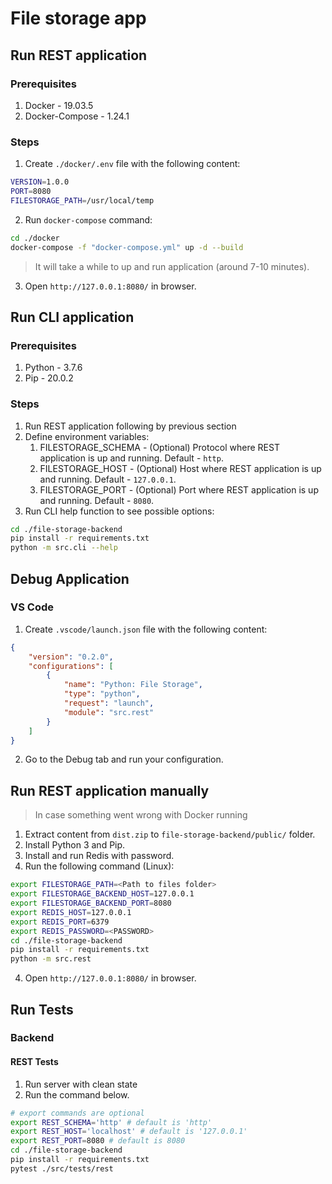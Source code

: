 # File storage app
## Run REST application
### Prerequisites
1. Docker - 19.03.5
2. Docker-Compose - 1.24.1
### Steps
1. Create `./docker/.env` file with the following content:
```bash
VERSION=1.0.0
PORT=8080
FILESTORAGE_PATH=/usr/local/temp
```
2. Run `docker-compose` command:
```bash
cd ./docker
docker-compose -f "docker-compose.yml" up -d --build
```
> It will take a while to up and run application (around 7-10 minutes).
3. Open `http://127.0.0.1:8080/` in browser.
## Run CLI application
### Prerequisites
1. Python - 3.7.6
2. Pip - 20.0.2
### Steps
1. Run REST application following by previous section
2. Define environment variables:
    1. FILESTORAGE_SCHEMA - (Optional) Protocol where REST application is up and running. Default - `http`.
    2. FILESTORAGE_HOST - (Optional) Host where REST application is up and running. Default - `127.0.0.1`.
    3. FILESTORAGE_PORT - (Optional) Port where REST application is up and running. Default - `8080`.
3. Run CLI help function to see possible options:
```bash
cd ./file-storage-backend
pip install -r requirements.txt
python -m src.cli --help
```
## Debug Application
### VS Code
1. Create `.vscode/launch.json` file with the following content:
```json
{
    "version": "0.2.0",
    "configurations": [
        {
            "name": "Python: File Storage",
            "type": "python",
            "request": "launch",
            "module": "src.rest"
        }
    ]
}
```
2. Go to the Debug tab and run your configuration.
## Run REST application manually
> In case something went wrong with Docker running
1. Extract content from `dist.zip` to `file-storage-backend/public/` folder.
2. Install Python 3 and Pip.
3. Install and run Redis with password.
4. Run the following command (Linux):
```bash
export FILESTORAGE_PATH=<Path to files folder>
export FILESTORAGE_BACKEND_HOST=127.0.0.1
export FILESTORAGE_BACKEND_PORT=8080
export REDIS_HOST=127.0.0.1
export REDIS_PORT=6379
export REDIS_PASSWORD=<PASSWORD>
cd ./file-storage-backend
pip install -r requirements.txt
python -m src.rest
```
4. Open `http://127.0.0.1:8080/` in browser.
## Run Tests
### Backend
#### REST Tests
1. Run server with clean state
2. Run the command below.
```bash
# export commands are optional
export REST_SCHEMA='http' # default is 'http'
export REST_HOST='localhost' # default is '127.0.0.1'
export REST_PORT=8080 # default is 8080
cd ./file-storage-backend
pip install -r requirements.txt
pytest ./src/tests/rest
```